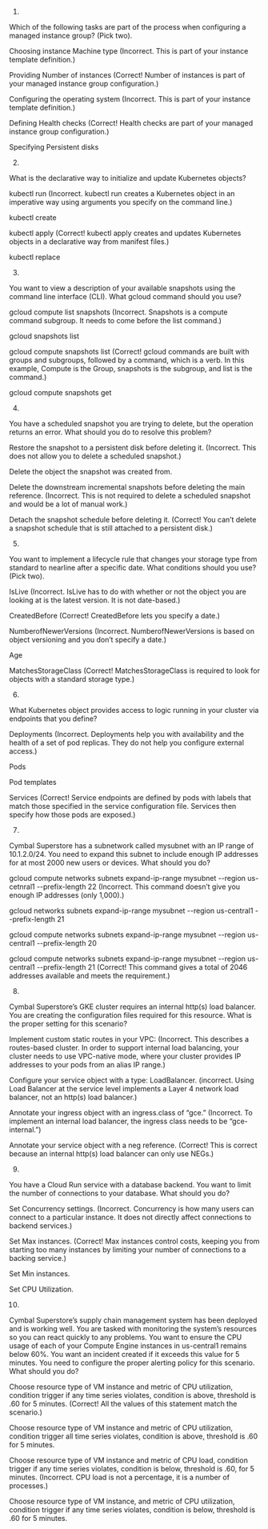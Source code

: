1.
Which of the following tasks are part of the process when configuring a managed instance group? (Pick two).

Choosing instance Machine type
(Incorrect. This is part of your instance template definition.)

Providing Number of instances
(Correct! Number of instances is part of your managed instance group configuration.)

Configuring the operating system
(Incorrect. This is part of your instance template definition.)

Defining Health checks
(Correct! Health checks are part of your managed instance group configuration.)

Specifying Persistent disks


2.
What is the declarative way to initialize and update Kubernetes objects?

kubectl run
(Incorrect. kubectl run creates a Kubernetes object in an imperative way using arguments you specify on the command line.)

kubectl create

kubectl apply
(Correct! kubectl apply creates and updates Kubernetes objects in a declarative way from manifest files.)

kubectl replace


3.
You want to view a description of your available snapshots using the command line interface (CLI). What gcloud command should you use?

gcloud compute list snapshots
(Incorrect. Snapshots is a compute command subgroup. It needs to come before the list command.)

gcloud snapshots list

gcloud compute snapshots list
(Correct! gcloud commands are built with groups and subgroups, followed by a command, which is a verb. In this example, Compute is the Group, snapshots is the subgroup, and list is the command.)

gcloud compute snapshots get


4.
You have a scheduled snapshot you are trying to delete, but the operation returns an error. What should you do to resolve this problem?

Restore the snapshot to a persistent disk before deleting it.
(Incorrect. This does not allow you to delete a scheduled snapshot.)

Delete the object the snapshot was created from.

Delete the downstream incremental snapshots before deleting the main reference.
(Incorrect. This is not required to delete a scheduled snapshot and would be a lot of manual work.)

Detach the snapshot schedule before deleting it.
(Correct! You can’t delete a snapshot schedule that is still attached to a persistent disk.)


5.
You want to implement a lifecycle rule that changes your storage type from standard to nearline after a specific date. What conditions should you use? (Pick two).

IsLive
(Incorrect. IsLive has to do with whether or not the object you are looking at is the latest version. It is not date-based.)

CreatedBefore
(Correct! CreatedBefore lets you specify a date.)

NumberofNewerVersions
(Incorrect. NumberofNewerVersions is based on object versioning and you don’t specify a date.)

Age

MatchesStorageClass
(Correct! MatchesStorageClass is required to look for objects with a standard storage type.)


6.
What Kubernetes object provides access to logic running in your cluster via endpoints that you define?

Deployments
(Incorrect. Deployments help you with availability and the health of a set of pod replicas. They do not help you configure external access.)

Pods

Pod templates

Services
(Correct! Service endpoints are defined by pods with labels that match those specified in the service configuration file. Services then specify how those pods are exposed.)


7.
Cymbal Superstore has a subnetwork called mysubnet with an IP range of 10.1.2.0/24. You need to expand this subnet to include enough IP addresses for at most 2000 new users or devices. What should you do?

gcloud compute networks subnets expand-ip-range mysubnet --region us-cetnral1 --prefix-length 22
(Incorrect. This command doesn’t give you enough IP addresses (only 1,000).)

gcloud networks subnets expand-ip-range mysubnet --region us-central1 --prefix-length 21

gcloud compute networks subnets expand-ip-range mysubnet --region us-central1 --prefix-length 20

gcloud compute networks subnets expand-ip-range mysubnet --region us-central1 --prefix-length 21
(Correct! This command gives a total of 2046 addresses available and meets the requirement.)


8.
Cymbal Superstore’s GKE cluster requires an internal http(s) load balancer. You are creating the configuration files required for this resource. What is the proper setting for this scenario?

Implement custom static routes in your VPC:
(Incorrect. This describes a routes-based cluster. In order to support internal load balancing, your cluster needs to use VPC-native mode, where your cluster provides IP addresses to your pods from an alias IP range.)

Configure your service object with a type: LoadBalancer.
(incorrect. Using Load Balancer at the service level implements a Layer 4 network load balancer, not an http(s) load balancer.)

Annotate your ingress object with an ingress.class of “gce.”
(Incorrect. To implement an internal load balancer, the ingress class needs to be “gce-internal.”)

Annotate your service object with a neg reference.
(Correct! This is correct because an internal http(s) load balancer can only use NEGs.)


9.
You have a Cloud Run service with a database backend. You want to limit the number of connections to your database. What should you do?

Set Concurrency settings.
(Incorrect. Concurrency is how many users can connect to a particular instance. It does not directly affect connections to backend services.)

Set Max instances.
(Correct! Max instances control costs, keeping you from starting too many instances by limiting your number of connections to a backing service.)

Set Min instances.

Set CPU Utilization.


10.
Cymbal Superstore’s supply chain management system has been deployed and is working well. You are tasked with monitoring the system’s resources so you can react quickly to any problems. You want to ensure the CPU usage of each of your Compute Engine instances in us-central1 remains below 60%. You want an incident created if it exceeds this value for 5 minutes. You need to configure the proper alerting policy for this scenario. What should you do?

Choose resource type of VM instance and metric of CPU utilization, condition trigger if any time series violates, condition is above, threshold is .60 for 5 minutes.
(Correct! All the values of this statement match the scenario.)

Choose resource type of VM instance and metric of CPU utilization, condition trigger all time series violates, condition is above, threshold is .60 for 5 minutes.

Choose resource type of VM instance and metric of CPU load, condition trigger if any time series violates, condition is below, threshold is .60, for 5 minutes.
(Incorrect. CPU load is not a percentage, it is a number of processes.)

Choose resource type of VM instance, and metric of CPU utilization, condition trigger if any time series violates, condition is below, threshold is .60 for 5 minutes.
